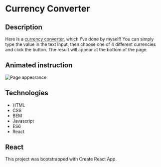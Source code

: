 # Currency Converter

## Description
Here is a [currency converter](https://karyna99.github.io/kantor-react/), which I've done by myself! You can simply type the value in the text input, then choose one of 4 different currencies and click the button. The result will appear at the bottom of the page.

## Animated instruction
![Page appearance](https://i.ibb.co/w7ckChs/ezgif-com-gif-maker.gif)

## Technologies
- HTML
- CSS
- BEM
- Javascript
- ES6
- React

## React
This project was bootstrapped with Create React App.
